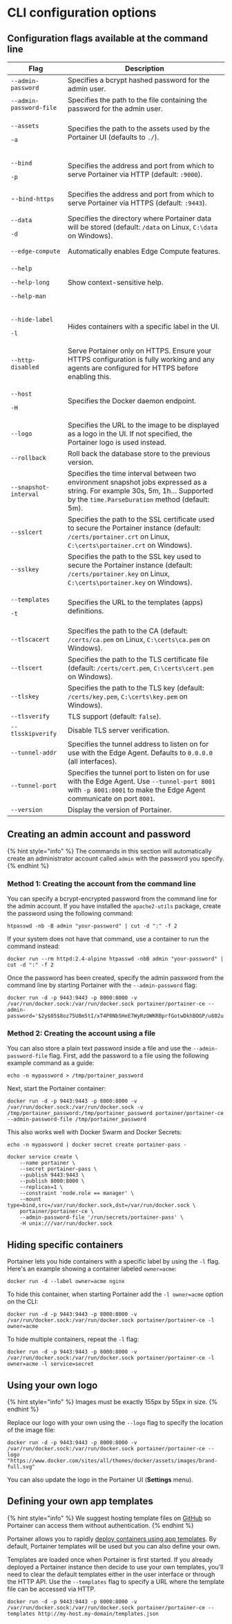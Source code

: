 # CLI configuration options

## Configuration flags available at the command line

| Flag                                                                                    | Description                                                                                                                                                                   |
| --------------------------------------------------------------------------------------- | ----------------------------------------------------------------------------------------------------------------------------------------------------------------------------- |
| `--admin-password`                                                                      | Specifies a bcrypt hashed password for the admin user.                                                                                                                        |
| `--admin-password-file`                                                                 | Specifies the path to the file containing the password for the admin user.                                                                                                    |
| <p><code>--assets</code></p><p><code>-a</code></p>                                      | Specifies the path to the assets used by the Portainer UI (defaults to `./`).                                                                                                 |
| <p><code>--bind</code></p><p><code>-p</code></p>                                        | Specifies the address and port from which to serve Portainer via HTTP (default: `:9000`).                                                                                     |
| -`-bind-https`                                                                          | Specifies the address and port from which to serve Portainer via HTTPS (default: `:9443`).                                                                                    |
| <p><code>--data</code></p><p><code>-d</code></p>                                        | Specifies the directory where Portainer data will be stored (default: `/data` on Linux, `C:\data` on Windows).                                                                |
| `--edge-compute`                                                                        | Automatically enables Edge Compute features.                                                                                                                                  |
| <p><code>--help</code></p><p><code>--help-long</code></p><p><code>--help-man</code></p> | Show context-sensitive help.                                                                                                                                                  |
| <p><code>--hide-label</code></p><p><code>-l</code></p>                                  | Hides containers with a specific label in the UI.                                                                                                                             |
| `--http-disabled`                                                                       | Serve Portainer only on HTTPS. Ensure your HTTPS configuration is fully working and any agents are configured for HTTPS before enabling this.                                 |
| <p><code>--host</code></p><p><code>-H</code></p>                                        | Specifies the Docker daemon endpoint.                                                                                                                                         |
| `--logo`                                                                                | Specifies the URL to the image to be displayed as a logo in the UI. If not specified, the Portainer logo is used instead.                                                     |
| `--rollback`                                                                            | Roll back the database store to the previous version.                                                                                                                         |
| `--snapshot-interval`                                                                   | Specifies the time interval between two environment snapshot jobs expressed as a string. For example 30s, 5m, 1h… Supported by the `time.ParseDuration` method (default: 5m). |
| `--sslcert`                                                                             | Specifies the path to the SSL certificate used to secure the Portainer instance (default: `/certs/portainer.crt` on Linux, `C:\certs\portainer.crt` on Windows).              |
| `--sslkey`                                                                              | Specifies the path to the SSL key used to secure the Portainer instance (default: `/certs/portainer.key` on Linux, `C:\certs\portainer.key` on Windows).                      |
| <p><code>--templates</code></p><p><code>-t</code></p>                                   | Specifies the URL to the templates (apps) definitions.                                                                                                                        |
| `--tlscacert`                                                                           | Specifies the path to the CA (default: `/certs/ca.pem` on Linux, `C:\certs\ca.pem` on Windows).                                                                               |
| `--tlscert`                                                                             | Specifies the path to the TLS certificate file (default: `/certs/cert.pem`, `C:\certs\cert.pem` on Windows).                                                                  |
| `--tlskey`                                                                              | Specifies the path to the TLS key (default: `/certs/key.pem`, `C:\certs\key.pem` on Windows).                                                                                 |
| `--tlsverify`                                                                           | TLS support (default: `false`).                                                                                                                                               |
| `--tlsskipverify`                                                                       | Disable TLS server verification.                                                                                                                                              |
| `--tunnel-addr`                                                                         | Specifies the tunnel address to listen on for use with the Edge Agent. Defaults to `0.0.0.0` (all interfaces).                                                                |
| `--tunnel-port`                                                                         | Specifies the tunnel port to listen on for use with the Edge Agent. Use `--tunnel-port 8001` with `-p 8001:8001` to make the Edge Agent communicate on port `8001`.           |
| `--version`                                                                             | Display the version of Portainer.                                                                                                                                             |

## Creating an admin account and password

{% hint style="info" %}
The commands in this section will automatically create an administrator account called `admin` with the password you specify.
{% endhint %}

### Method 1: Creating the account from the command line

You can specify a bcrypt-encrypted password from the command line for the admin account. If you have installed the `apache2-utils` package, create the password using the following command:&#x20;

```
htpasswd -nb -B admin "your-password" | cut -d ":" -f 2
```

If your system does not have that command, use a container to run the command instead:

```
docker run --rm httpd:2.4-alpine htpasswd -nbB admin "your-password" | cut -d ":" -f 2
```

Once the password has been created, specify the admin password from the command line by starting Portainer with the `--admin-password` flag:

```
docker run -d -p 9443:9443 -p 8000:8000 -v /var/run/docker.sock:/var/run/docker.sock portainer/portainer-ce --admin-password='$2y$05$8oz75U8m5tI/xT4P0NbSHeE7WyRzOWKRBprfGotwDkhBOGP/u802u'
```

### Method 2: Creating the account using a file

You can also store a plain text password inside a file and use the `--admin-password-file` flag. First, add the password to a file using the following example command as a guide:

```
echo -n mypassword > /tmp/portainer_password
```

Next, start the Portainer container:

```
docker run -d -p 9443:9443 -p 8000:8000 -v /var/run/docker.sock:/var/run/docker.sock -v /tmp/portainer_password:/tmp/portainer_password portainer/portainer-ce --admin-password-file /tmp/portainer_password
```

This also works well with Docker Swarm and Docker Secrets:

```
echo -n mypassword | docker secret create portainer-pass -
```

```
docker service create \
    --name portainer \
    --secret portainer-pass \
    --publish 9443:9443 \
    --publish 8000:8000 \
    --replicas=1 \
    --constraint 'node.role == manager' \
    --mount type=bind,src=/var/run/docker.sock,dst=/var/run/docker.sock \
    portainer/portainer-ce \
    --admin-password-file '/run/secrets/portainer-pass' \
    -H unix:///var/run/docker.sock
```

## Hiding specific containers

Portainer lets you hide containers with a specific label by using the `-l` flag. Here's an example showing a container labeled `owner=acme`:

```
docker run -d --label owner=acme nginx
```

To hide this container, when starting Portainer add the `-l owner=acme` option on the CLI:

```
docker run -d -p 9443:9443 -p 8000:8000 -v /var/run/docker.sock:/var/run/docker.sock portainer/portainer-ce -l owner=acme
```

To hide multiple containers, repeat the `-l` flag:

```
docker run -d -p 9443:9443 -p 8000:8000 -v /var/run/docker.sock:/var/run/docker.sock portainer/portainer-ce -l owner=acme -l service=secret
```

## Using your own logo

{% hint style="info" %}
Images must be exactly 155px by 55px in size.
{% endhint %}

Replace our logo with your own using the `--logo` flag to specify the location of the image file:

```
docker run -d -p 9443:9443 -p 8000:8000 -v /var/run/docker.sock:/var/run/docker.sock portainer/portainer-ce --logo "https://www.docker.com/sites/all/themes/docker/assets/images/brand-full.svg"
```

You can also update the logo in the Portainer UI (**Settings** menu).

## Defining your own app templates

{% hint style="info" %}
We suggest hosting template files on [GitHub](https://www.github.com) so Portainer can access them without authentication.
{% endhint %}

Portainer allows you to rapidly [deploy containers using app templates](../user/docker/templates/deploy-container.md). By default, Portainer templates will be used but you can also define your own.

Templates are loaded once when Portainer is first started. If you already deployed a Portainer instance then decide to use your own templates, you’ll need to clear the default templates either in the user interface or through the HTTP API. Use the `--templates` flag to specify a URL where the template file can be accessed via HTTP.

```
docker run -d -p 9443:9443 -p 8000:8000 -v /var/run/docker.sock:/var/run/docker.sock portainer/portainer-ce --templates http://my-host.my-domain/templates.json
```
